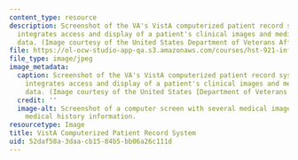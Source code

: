 ```yaml
---
content_type: resource
description: Screenshot of the VA's VistA computerized patient record system, which
  integrates access and display of a patient's clinical images and medical history
  data. (Image courtesy of the United States Department of Veterans Affairs.)
file: https://ol-ocw-studio-app-qa.s3.amazonaws.com/courses/hst-921-information-technology-in-the-health-care-system-of-the-future-spring-2009/52daf58a3daacb1584b5bb06a26c111d_hst-921s09.jpg
file_type: image/jpeg
image_metadata:
  caption: Screenshot of the VA's VistA computerized patient record system, which
    integrates access and display of a patient's clinical images and medical history
    data. (Image courtesy of the United States [Department of Veterans Affairs](https://www.dva.gov.au/).)
  credit: ''
  image-alt: Screenshot of a computer screen with several medical images and personal
    medical history information.
resourcetype: Image
title: VistA Computerized Patient Record System
uid: 52daf58a-3daa-cb15-84b5-bb06a26c111d
---
```

